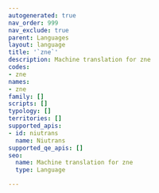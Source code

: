 ```yaml
---
autogenerated: true
nav_order: 999
nav_exclude: true
parent: Languages
layout: language
title: '`zne`'
description: Machine translation for zne
codes:
- zne
names:
- zne
family: []
scripts: []
typology: []
territories: []
supported_apis:
- id: niutrans
  name: Niutrans
supported_qe_apis: []
seo:
  name: Machine translation for zne
  type: Language

---
```


